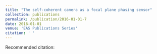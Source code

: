 ```yaml
---
title: "The self-coherent camera as a focal plane phasing sensor"
collection: publications
permalink: /publication/2016-01-01-7
date: 2016-01-01
venue: 'EAS Publications Series'
citation: ' '
---
```

Recommended citation:  